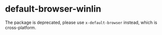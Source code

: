 # default-browser-winlin
 
The package is deprecated, please use `x-default-browser` instead, which is cross-platform.
